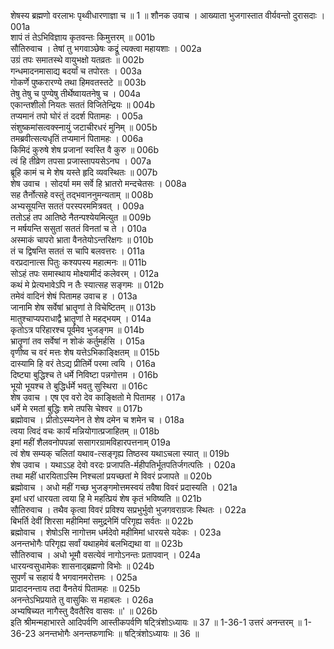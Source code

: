 शेषस्य ब्रह्मणो वरलाभः पृथ्वीधारणाज्ञा च ॥ 1 ॥ 
शौनक उवाच । 
आख्याता भुजगास्तात वीर्यवन्तो दुरासदाः ।	001a  
शापं तं तेऽभिविज्ञाय कृतवन्तः किमुत्तरम् ॥	001b  
सौतिरुवाच । 
तेषां तु भगवाञ्छेषः कद्रूं त्यक्त्वा महायशाः ।	002a  
उग्रं तपः समातस्थे वायुभक्षो यतव्रतः ॥	002b  
गन्धमादनमासाद्य बदर्यां च तपोरतः ।	003a  
गोकर्णे पुष्करारण्ये तथा हिमवतस्तटे ॥	003b  
तेषु तेषु च पुण्येषु तीर्थेष्वायतनेषु च ।	004a  
एकान्तशीलो नियतः सततं विजितेन्द्रियः ॥	004b  
तप्यमानं तपो घोरं तं ददर्श पितामहः ।	005a  
संशुष्कमांसत्वक्स्नायुं जटाचीरधरं मुनिम् ॥	005b  
तमब्रवीत्सत्यधृतिं तप्यमानं पितामहः ।	006a  
किमिदं कुरुषे शेष प्रजानां स्वस्ति वै कुरु ॥	006b  
त्वं हि तीव्रेण तपसा प्रजास्तापयसेऽनघ ।	007a  
ब्रूहि कामं च मे शेष यस्ते हृदि व्यवस्थितः ॥	007b  
शेष उवाच । 
सोदर्या मम सर्वे हि भ्रातरो मन्दचेतसः ।	008a  
सह तैर्नोत्सहे वस्तुं तद्भवाननुमन्यताम् ॥	008b  
अभ्यसूयन्ति सततं परस्परममित्रवत् ।	009a  
ततोऽहं तप आतिष्ठे नैतन्पश्येयमित्युत ॥	009b  
न मर्षयन्ति ससुतां सततं विनतां च ते ।	010a  
अस्माकं चापरो भ्राता वैनतेयोऽन्तरिक्षगः ॥	010b  
तं च द्विषन्ति सततं स चापि बलवत्तरः ।	011a  
वरप्रदानात्स पितुः कश्यपस्य महात्मनः ॥	011b  
सोऽहं तपः समास्थाय मोक्ष्यामीदं कलेवरम् ।	012a  
कथं मे प्रेत्यभावेऽपि न तैः स्यात्सह सङ्गमः ॥	012b  
तमेवं वादिनं शेषं पितामह उवाच ह ।	013a  
जानामि शेष सर्वेषां भ्रातॄणां ते विचेष्टितम् ॥	013b  
मातुश्चाप्यपराधाद्वै भ्रातॄणां ते महद्भयम् ।	014a  
कृतोऽत्र परिहारश्च पूर्वमेव भुजङ्गम ॥	014b  
भ्रातॄणां तव सर्वेषां न शोकं कर्तुमर्हसि ।	015a  
वृणीष्व च वरं मत्तः शेष यत्तेऽभिकाङ्क्षितम् ॥	015b  
दास्यामि हि वरं तेऽद्य प्रीतिर्मे परमा त्वयि ।	016a  
दिष्ट्या बुद्धिश्च ते धर्मे निविष्टा पन्नगोत्तम । 	016b  
भूयो भूयश्च ते बुद्धिर्धर्मे भवतु सुस्थिरा ॥ 	016c  
शेष उवाच । 
एष एव वरो देव काङ्क्षितो मे पितामह ।	017a  
धर्मे मे रमतां बुद्धिः शमे तपसि चेश्वर ॥	017b  
ब्रह्मोवाच । 
प्रीतोऽस्म्यनेन ते शेष दमेन च शमेन च ।	018a  
त्वया त्विदं वचः कार्यं मन्नियोगात्प्रजाहितम् ॥	018b  
इमां महीं शैलवनोपपन्नां ससागरग्रामविहारपत्तनाम् 	019a  
त्वं शेष सम्यक् चलितां यथाव-त्सङ्गृह्य तिष्ठस्व यथाऽचला स्यात् ॥ 	019b  
शेष उवाच । 
यथाऽऽह देवो वरदः प्रजापति-र्महीपतिर्भूतपतिर्जगत्पतिः । 	020a  
तथा महीं धारयिताऽस्मि निश्चलां प्रयच्छतां मे विवरं प्रजापते ॥ 	020b  
ब्रह्मोवाच । 
अधो महीं गच्छ भुजङ्गमोत्तमस्वयं तवैषा विवरं प्रदास्यति । 	021a  
इमां धरां धारयता त्वया हि मे महत्प्रियं शेष कृतं भविष्यति ॥ 	021b  
सौतिरुवाच । 
तथैव कृत्वा विवरं प्रविश्य सप्रभुर्भुवो भुजगवराग्रजः स्थितः । 	022a  
बिभर्ति देवीं शिरसा महीमिमां समुद्रनेमिं परिगृह्य सर्वतः ॥ 	022b  
ब्रह्मोवाच । 
शेषोऽसि नागोत्तम धर्मदेवो महीमिमां धारयसे यदेकः । 	023a  
अनन्तभोगैः परिगृह्य सर्वां यथाहमेवं बलभिद्यथा वा ॥ 	023b  
सौतिरुवाच । 
अधो भूमौ वसत्येवं नागोऽनन्तः प्रतापवान् ।	024a  
धारयन्वसुधामेकः शासनाद्ब्रह्मणो विभोः ॥	024b  
सुपर्णं च सहायं वै भगवानमरोत्तमः ।	025a  
प्रादादनन्ताय तदा वैनतेयं पितामहः ॥	025b  
अनन्तेऽभिप्रयाते तु वासुकिः स महाबलः ।	026a  
अभ्यषिच्यत नागैस्तु दैवतैरिव वासवः ॥\' ॥ 	026b  
इति श्रीमन्महाभारते आदिपर्वणि आस्तीकपर्वणि षट्त्रिंशोऽध्यायः ॥ 37 ॥ 
1-36-1 उत्तरं अनन्तरम् ॥ 1-36-23 अनन्तभोगैः अनन्तफणाभिः ॥ षट्त्रिंशोऽध्यायः ॥ 36 ॥ 
